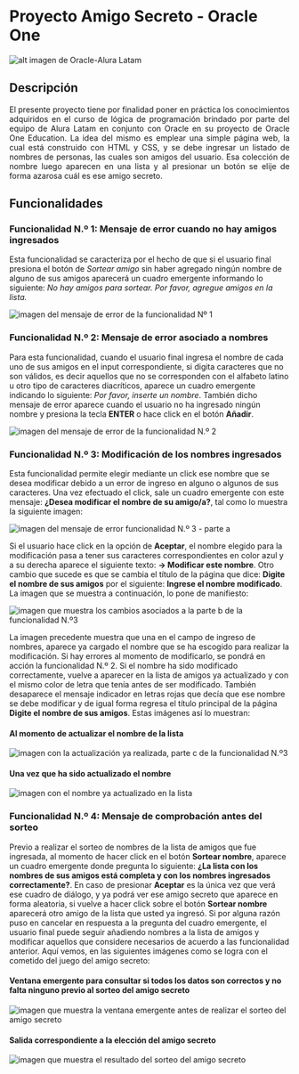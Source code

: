 # Proyecto Amigo Secreto - Oracle One 
![alt imagen de Oracle-Alura Latam](https://media.licdn.com/dms/image/D4D12AQFOYyFqevnNlQ/article-cover_image-shrink_720_1280/0/1685181175448?e=2147483647&v=beta&t=CcOZKLtCcNEiPqvXbEDsfMACRR9QY-9VwwV9x_4rjg0)

## Descripción
<div style="text-align: justify;">
El presente proyecto tiene por finalidad poner en práctica los conocimientos adquiridos en el curso de lógica de programación brindado por parte del equipo de Alura Latam en conjunto con Oracle en su proyecto de Oracle One Education. La idea del mismo es emplear una simple página web, la cual está construido con HTML y CSS, y se debe ingresar un listado de nombres de personas, las cuales son amigos del usuario. Esa colección de nombre luego aparecen en una lista y al presionar un botón se elije de forma azarosa cuál es ese amigo secreto.</div>

## Funcionalidades

### Funcionalidad N.º 1: Mensaje de error cuando no hay amigos ingresados

Esta funcionalidad se caracteriza por el hecho de que si el usuario final presiona el botón de *Sortear amigo* sin haber agregado ningún nombre de alguno de sus amigos aparecerá un cuadro emergente informando lo siguiente: *No hay amigos para sortear. Por favor, agregue amigos en la lista.*

![imagen del mensaje de error de la funcionalidad Nº 1](./assets/funcionalidad1.png)

### Funcionalidad N.º 2: Mensaje de error asociado a nombres

Para esta funcionalidad, cuando el usuario final ingresa el nombre de cada uno de sus amigos en el input correspondiente, si digita caracteres que no son válidos, es decir aquellos que no se corresponden con el alfabeto latino u otro tipo de caracteres diacríticos, aparece un cuadro emergente indicando lo siguiente: *Por favor, inserte un nombre*. También dicho mensaje de error aparece cuando el usuario no ha ingresado ningún nombre y presiona la tecla **ENTER** o hace click en el botón **Añadir**.

![imagen del mensaje de error de la funcionalidad N.º 2](./assets/funcionalidad2.png)

### Funcionalidad N.º 3: Modificación de los nombres ingresados

Esta funcionalidad permite elegir mediante un click ese nombre que se desea modificar debido a un error de ingreso en alguno o algunos de sus caracteres. Una vez efectuado el click, sale un cuadro emergente con este mensaje: **¿Desea modificar el nombre de su amigo/a?**, tal como lo muestra la siguiente imagen:

![imagen del mensaje de error funcionalidad N.º 3 - parte a](./assets/funcionalidad3a.png)

Si el usuario hace click en la opción de **Aceptar**, el nombre elegido para la modificación pasa a tener sus caracteres correspondientes en color azul y a su derecha aparece el siguiente texto: **-> Modificar este nombre**. Otro cambio que sucede es que se cambia el título de la página que dice: **Digite el nombre de sus amigos** por el siguiente: **Ingrese el nombre modificado**. La imagen que se muestra a continuación, lo pone de manifiesto:

![imagen que muestra los cambios asociados a la parte b de la funcionalidad N.º3](./assets/funcionalidad3b.png)

La imagen precedente muestra que una en el campo de ingreso de nombres, aparece ya cargado el nombre que se ha escogido para realizar la modificación. Si hay errores al momento de modificarlo, se pondrá en acción la funcionalidad N.º 2. Si el nombre ha sido modificado correctamente, vuelve a aparecer en la lista de amigos ya actualizado y con el mismo color de letra que tenía antes de ser modificado. También desaparece el mensaje indicador en letras rojas que decía que ese nombre se debe modificar y de igual forma regresa el título principal de la página **Digite el nombre de sus amigos**. Estas imágenes así lo muestran:

#### Al momento de actualizar el nombre de la lista
![imagen con la actualización ya realizada, parte c de la funcionalidad N.º3](./assets/funcionalidad3c.png)

#### Una vez que ha sido actualizado el nombre
![imagen con el nombre ya actualizado en la lista](./assets/funcionalidad3d.png)

### Funcionalidad N.º 4: Mensaje de comprobación antes del sorteo

Previo a realizar el sorteo de nombres de la lista de amigos que fue ingresada, al momento de hacer click en el botón **Sortear nombre**, aparece un cuadro emergente donde pregunta lo siguiente: **¿La lista con los nombres de sus amigos está completa y con los nombres ingresados correctamente?**. En caso de presionar **Aceptar** es la única vez que verá ese cuadro de diálogo, y ya podrá ver ese amigo secreto que aparece en forma aleatoria, si vuelve a hacer click sobre el botón **Sortear nombre** aparecerá otro amigo de la lista que usted ya ingresó. Si por alguna razón puso en cancelar en respuesta a la pregunta del cuadro emergente, el usuario final puede seguir añadiendo nombres a la lista de amigos y modificar aquellos que considere necesarios de acuerdo a las funcionalidad anterior. Aquí vemos, en las siguientes imágenes como se logra con el cometido del juego del amigo secreto:

#### Ventana emergente para consultar si todos los datos son correctos y no falta ninguno previo al sorteo del amigo secreto
![imagen que muestra la ventana emergente antes de realizar el sorteo del amigo secreto](./assets/funcionalidad4a.png)

#### Salida correspondiente a la elección del amigo secreto
![imagen que muestra el resultado del sorteo del amigo secreto](./assets/funcionalidad4b.png)